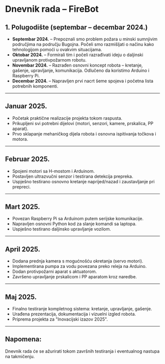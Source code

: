 # Dnevnik rada – FireBot

## 1. Polugodište (septembar – decembar 2024.)
- **Septembar 2024.** – Prepoznali smo problem požara u minski sumnjivim područjima na području Bugojna. Počeli smo razmišljati o načinu kako tehnologijom pomoći u ovakvim situacijama.
- **Oktobar 2024.** – Formirali tim i počeli razrađivati ideju o daljinski upravljanom protivpožarnom robotu.
- **Novembar 2024.** – Razrađen osnovni koncept robota – kretanje, gašenje, upravljanje, komunikacija. Odlučeno da koristimo Arduino i Raspberry Pi.
- **Decembar 2024.** – Napravljen prvi nacrt šeme spojeva i početna lista potrebnih komponenti.

---

## Januar 2025.
- Početak praktične realizacije projekta tokom raspusta.
- Prikupljeni svi potrebni dijelovi (motori, senzori, kamere, prskalica, PP aparat).
- Prvo sklapanje mehaničkog dijela robota i osnovna ispitivanja točkova i motora.

---

## Februar 2025.
- Spojeni motori sa H-mostom i Arduinom.
- Postavljen ultrazvučni senzor i testirana detekcija prepreka.
- Uspješno testirano osnovno kretanje naprijed/nazad i zaustavljanje pri prepreci.

---

## Mart 2025.
- Povezan Raspberry Pi sa Arduinom putem serijske komunikacije.
- Napravljen osnovni Python kod za slanje komandi sa laptopa.
- Uspješno testirano daljinsko upravljanje vozilom.

---

## April 2025.
- Dodana prednja kamera s mogućnošću okretanja (servo motori).
- Implementirana pumpa za vodu povezana preko releja na Arduino.
- Dodan protivpožarni aparat s aktuatorom.
- Završeno upravljanje prskalicom i PP aparatom kroz naredbe.

---

## Maj 2025.
- Finalno testiranje kompletnog sistema: kretanje, upravljanje, gašenje.
- Urađena prezentacija, dokumentacija i vizuelni izgled robota.
- Priprema projekta za "Inovacijski izazov 2025".

---

## Napomena:
Dnevnik rada će se ažurirati tokom završnih testiranja i eventualnog nastupa na takmičenju.
